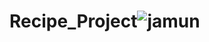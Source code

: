 # Recipe_Project![jamun](https://github.com/Romina875/Recipe_Project/assets/129262527/eeaf90f4-fee7-4188-bfd9-6a136d8caa93)
